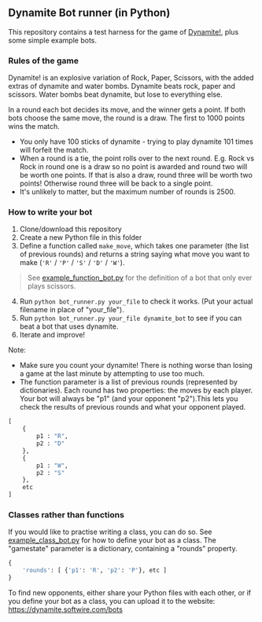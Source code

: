 ## Dynamite Bot runner (in Python)

This repository contains a test harness for the game of [Dynamite!](https://dynamite.softwire.com/), plus some simple example bots.

### Rules of the game

Dynamite! is an explosive variation of Rock, Paper, Scissors, with the added extras of dynamite and water bombs. Dynamite beats rock, paper and scissors. Water bombs beat dynamite, but lose to everything else. 

In a round each bot decides its move, and the winner gets a point. If both bots choose the same move, the round is a draw. The first to 1000 points wins the match.

- You only have 100 sticks of dynamite - trying to play dynamite 101 times will forfeit the match. 
- When a round is a tie, the point rolls over to the next round. E.g. Rock vs Rock in round one is a draw so no point is awarded and round two will be worth one points. If that is also a draw, round three will be worth two points! Otherwise round three will be back to a single point.
- It's unlikely to matter, but the maximum number of rounds is 2500.

### How to write your bot

1. Clone/download this repository
2. Create a new Python file in this folder
3. Define a function called `make_move`, which takes one parameter (the list of previous rounds) and returns a string saying what move you want to make (`'R'` / `'P'` / `'S'` / `'D'` / `'W'`).
> See [example_function_bot.py](example_function_bot.py) for the definition of a bot that only ever plays scissors.
4. Run `python bot_runner.py your_file` to check it works. (Put your actual filename in place of "your_file").
5. Run `python bot_runner.py your_file dynamite_bot` to see if you can beat a bot that uses dynamite.
6. Iterate and improve!

Note:
- Make sure you count your dynamite! There is nothing worse than losing a game at the last minute by attempting to use too much.
- The function parameter is a list of previous rounds (represented by dictionaries). Each round has two properties: the moves by each player. Your bot will always be "p1" (and your opponent "p2").This lets you check the results of previous rounds and what your opponent played.

```python
[
    {
        p1 : "R",
        p2 : "D"
    },
    {
        p1 : "W",
        p2 : "S"
    },
    etc
]
```

### Classes rather than functions

If you would like to practise writing a class, you can do so. See [example_class_bot.py](example_class_bot.py) for how to define your bot as a class. The "gamestate" parameter is a dictionary, containing a "rounds" property.

```python
{
    'rounds': [ {'p1': 'R', 'p2': 'P'}, etc ]
}
```

To find new opponents, either share your Python files with each other, or if you define your bot as a class, you can upload it to the website: <https://dynamite.softwire.com/bots>

